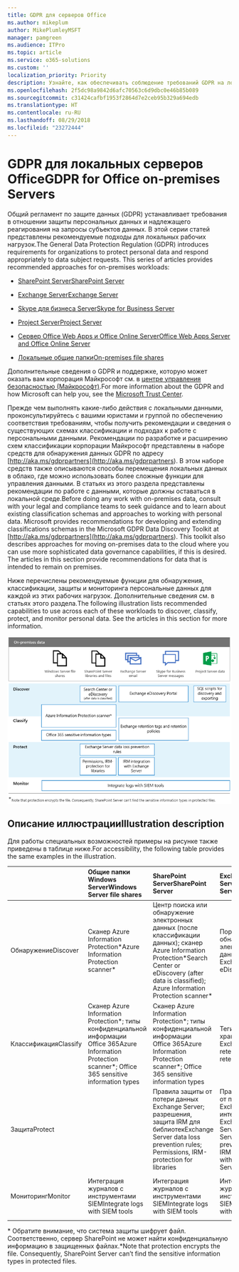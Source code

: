 ```yaml
---
title: GDPR для серверов Office
ms.author: mikeplum
author: MikePlumleyMSFT
manager: pamgreen
ms.audience: ITPro
ms.topic: article
ms.service: o365-solutions
ms.custom: ''
localization_priority: Priority
description: Узнайте, как обеспечивать соблюдение требований GDPR на локальных серверах Office.
ms.openlocfilehash: 2f5dc98a9842d6afc70563c6d9dbc0e46b85b089
ms.sourcegitcommit: c31424cafbf1953f2864d7e2ceb95b329a694edb
ms.translationtype: HT
ms.contentlocale: ru-RU
ms.lasthandoff: 08/29/2018
ms.locfileid: "23272444"
---
```

# <a name="gdpr-for-office-on-premises-servers"></a><span data-ttu-id="a7900-103">GDPR для локальных серверов Office</span><span class="sxs-lookup"><span data-stu-id="a7900-103">GDPR for Office on-premises Servers</span></span>

<span data-ttu-id="a7900-p101">Общий регламент по защите данных (GDPR) устанавливает требования в отношении защиты персональных данных и надлежащего реагирования на запросы субъектов данных. В этой серии статей представлены рекомендуемые подходы для локальных рабочих нагрузок.</span><span class="sxs-lookup"><span data-stu-id="a7900-p101">The General Data Protection Regulation (GDPR) introduces requirements for organizations to protect personal data and respond appropriately to data subject requests. This series of articles provides recommended approaches for on-premises workloads:</span></span>

-   [<span data-ttu-id="a7900-106">SharePoint Server</span><span class="sxs-lookup"><span data-stu-id="a7900-106">SharePoint Server</span></span>](gdpr-for-sharepoint-server.md)

-   [<span data-ttu-id="a7900-107">Exchange Server</span><span class="sxs-lookup"><span data-stu-id="a7900-107">Exchange Server</span></span>](gdpr-for-exchange-server.md)

-   [<span data-ttu-id="a7900-108">Skype для бизнеса Server</span><span class="sxs-lookup"><span data-stu-id="a7900-108">Skype for Business Server</span></span>](gdpr-for-skype-for-business-server.md)

-   [<span data-ttu-id="a7900-109">Project Server</span><span class="sxs-lookup"><span data-stu-id="a7900-109">Project Server</span></span>](gdpr-for-project-server.md)

-   [<span data-ttu-id="a7900-110">Сервер Office Web Apps и Office Online Server</span><span class="sxs-lookup"><span data-stu-id="a7900-110">Office Web Apps Server and Office Online Server</span></span>](gdpr-for-office-online-server.md)

-   [<span data-ttu-id="a7900-111">Локальные общие папки</span><span class="sxs-lookup"><span data-stu-id="a7900-111">On-premises file shares</span></span>](gdpr-for-on-premises-file-shares.md)

<span data-ttu-id="a7900-112">Дополнительные сведения о GDPR и поддержке, которую может оказать вам корпорация Майкрософт см. в [центре управления безопасностью (Майкрософт)](https://www.microsoft.com/ru-RU/TrustCenter/Privacy/gdpr/default.aspx).</span><span class="sxs-lookup"><span data-stu-id="a7900-112">For more information about the GDPR and how Microsoft can help you, see the [Microsoft Trust Center](https://www.microsoft.com/ru-RU/TrustCenter/Privacy/gdpr/default.aspx).</span></span>

<span data-ttu-id="a7900-p102">Прежде чем выполнять какие-либо действия с локальными данными, проконсультируйтесь с вашими юристами и группой по обеспечению соответствия требованиям, чтобы получить рекомендации и сведения о существующих схемах классификации и подходах к работе с персональными данными. Рекомендации по разработке и расширению схем классификации корпорации Майкрософт представлены в наборе средств для обнаружения данных GDPR по адресу [http://aka.ms/gdprpartners](<http://aka.ms/gdprpartners>). В этом наборе средств также описываются способы перемещения локальных данных в облако, где можно использовать более сложные функции для управления данными. В статьях из этого раздела представлены рекомендации по работе с данными, которые должны оставаться в локальной среде.</span><span class="sxs-lookup"><span data-stu-id="a7900-p102">Before doing any work with on-premises data, consult with your legal and compliance teams to seek guidance and to learn about existing classification schemas and approaches to working with personal data. Microsoft provides recommendations for developing and extending classifications schemas in the Microsoft GDPR Data Discovery Toolkit at [http://aka.ms/gdprpartners](<http://aka.ms/gdprpartners>). This toolkit also describes approaches for moving on-premises data to the cloud where you can use more sophisticated data governance capabilities, if this is desired. The articles in this section provide recommendations for data that is intended to remain on premises.</span></span>

<span data-ttu-id="a7900-p103">Ниже перечислены рекомендуемые функции для обнаружения, классификации, защиты и мониторинга персональные данных для каждой из этих рабочих нагрузок. Дополнительные сведения см. в статьях этого раздела.</span><span class="sxs-lookup"><span data-stu-id="a7900-p103">The following illustration lists recommended capabilities to use across each of these workloads to discover, classify, protect, and monitor personal data. See the articles in this section for more information.</span></span>

![](media/gdpr-for-office-servers-image1.png)

## <a name="illustration-description"></a><span data-ttu-id="a7900-119">Описание иллюстрации</span><span class="sxs-lookup"><span data-stu-id="a7900-119">Illustration description</span></span>

<span data-ttu-id="a7900-120">Для работы специальных возможностей примеры на рисунке также приведены в таблице ниже.</span><span class="sxs-lookup"><span data-stu-id="a7900-120">For accessibility, the following table provides the same examples in the illustration.</span></span>

|             |<span data-ttu-id="a7900-121">Общие папки Windows Server</span><span class="sxs-lookup"><span data-stu-id="a7900-121">Windows Server file shares</span></span>|<span data-ttu-id="a7900-122">SharePoint Server</span><span class="sxs-lookup"><span data-stu-id="a7900-122">SharePoint Server</span></span>|<span data-ttu-id="a7900-123">Exchange Server</span><span class="sxs-lookup"><span data-stu-id="a7900-123">Exchange Server</span></span>|<span data-ttu-id="a7900-124">Skype для бизнеса</span><span class="sxs-lookup"><span data-stu-id="a7900-124">Skype for Business</span></span>|<span data-ttu-id="a7900-125">Project Server</span><span class="sxs-lookup"><span data-stu-id="a7900-125">Project Server</span></span>|
|:------------|:-------------------------|:----------------|:--------------|:-----------------|:-------------|
|<span data-ttu-id="a7900-126">Обнаружение</span><span class="sxs-lookup"><span data-stu-id="a7900-126">Discover</span></span>|<span data-ttu-id="a7900-127">Сканер Azure Information Protection\*</span><span class="sxs-lookup"><span data-stu-id="a7900-127">Azure Information Protection scanner\*</span></span>|<span data-ttu-id="a7900-128">Центр поиска или обнаружение электронных данных (после классификации данных); сканер Azure Information Protection\*</span><span class="sxs-lookup"><span data-stu-id="a7900-128">Search Center or eDiscovery (after data is classified); Azure Information Protection scanner\*</span></span>|<span data-ttu-id="a7900-129">Портал обнаружения электронных данных Exchange</span><span class="sxs-lookup"><span data-stu-id="a7900-129">Exchange eDiscovery Portal</span></span>|<span data-ttu-id="a7900-130">Портал обнаружения электронных данных Exchange</span><span class="sxs-lookup"><span data-stu-id="a7900-130">Exchange eDiscovery portal</span></span>|<span data-ttu-id="a7900-131">Скрипты SQL для обнаружения и экспорта</span><span class="sxs-lookup"><span data-stu-id="a7900-131">SQL scripts for discovery and exporting</span></span>|
|<span data-ttu-id="a7900-132">Классификация</span><span class="sxs-lookup"><span data-stu-id="a7900-132">Classify</span></span>|<span data-ttu-id="a7900-133">Сканер Azure Information Protection\*; типы конфиденциальной информации Office 365</span><span class="sxs-lookup"><span data-stu-id="a7900-133">Azure Information Protection scanner\*; Office 365 sensitive information types</span></span>|<span data-ttu-id="a7900-134">Сканер Azure Information Protection\*; типы конфиденциальной информации Office 365</span><span class="sxs-lookup"><span data-stu-id="a7900-134">Azure Information Protection scanner\*; Office 365 sensitive information types</span></span>|<span data-ttu-id="a7900-135">Теги и политики хранения Exchange</span><span class="sxs-lookup"><span data-stu-id="a7900-135">Exchange retention tags and retention policies</span></span>|<span data-ttu-id="a7900-136">Теги и политики хранения Exchange</span><span class="sxs-lookup"><span data-stu-id="a7900-136">Exchange retention tags and retention policies</span></span>||
|<span data-ttu-id="a7900-137">Защита</span><span class="sxs-lookup"><span data-stu-id="a7900-137">Protect</span></span>||<span data-ttu-id="a7900-138">Правила защиты от потери данных Exchange Server; разрешения, защита IRM для библиотек</span><span class="sxs-lookup"><span data-stu-id="a7900-138">Exchange Server data loss prevention rules; Permissions, IRM-protection for libraries</span></span>|<span data-ttu-id="a7900-139">Правила защиты от потери данных Exchange Server; интеграция IRM с Exchange Server</span><span class="sxs-lookup"><span data-stu-id="a7900-139">Exchange Server data loss prevention rules; IRM integration with Exchange Server</span></span>|||
|<span data-ttu-id="a7900-140">Мониторинг</span><span class="sxs-lookup"><span data-stu-id="a7900-140">Monitor</span></span>|<span data-ttu-id="a7900-141">Интеграция журналов с инструментами SIEM</span><span class="sxs-lookup"><span data-stu-id="a7900-141">Integrate logs with SIEM tools</span></span>|<span data-ttu-id="a7900-142">Интеграция журналов с инструментами SIEM</span><span class="sxs-lookup"><span data-stu-id="a7900-142">Integrate logs with SIEM tools</span></span>|<span data-ttu-id="a7900-143">Интеграция журналов с инструментами SIEM</span><span class="sxs-lookup"><span data-stu-id="a7900-143">Integrate logs with SIEM tools</span></span>|<span data-ttu-id="a7900-144">Интеграция журналов с инструментами SIEM</span><span class="sxs-lookup"><span data-stu-id="a7900-144">Integrate logs with SIEM tools</span></span>|<span data-ttu-id="a7900-145">Интеграция журналов с инструментами SIEM</span><span class="sxs-lookup"><span data-stu-id="a7900-145">Integrate logs with SIEM tools</span></span>|

<span data-ttu-id="a7900-p104">\* Обратите внимание, что система защиты шифрует файл. Соответственно, сервер SharePoint не может найти конфиденциальную информацию в защищенных файлах.</span><span class="sxs-lookup"><span data-stu-id="a7900-p104">\*Note that protection encrypts the file. Consequently, SharePoint Server can’t find the sensitive information types in protected files.</span></span>

